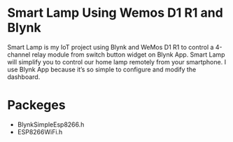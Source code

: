 # Smart Lamp Using Wemos D1 R1 and Blynk

Smart Lamp is my IoT project using Blynk and WeMos D1 R1 to control a 4-channel relay module from switch button widget on Blynk App. Smart Lamp will simplify you to control our home lamp remotely from your smartphone. I use Blynk App because it’s so simple to configure and modify the dashboard. 

# Packeges

- BlynkSimpleEsp8266.h
- ESP8266WiFi.h
